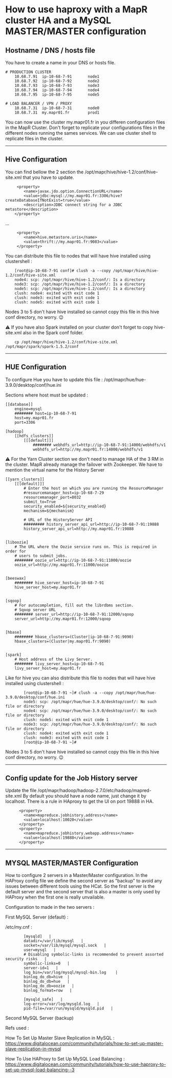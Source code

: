 
# How to use haproxy with a MapR cluster HA and a MySQL MASTER/MASTER configuration


## Hostname / DNS / hosts file 
You have to create a name in your DNS or hosts file.

    # PRODUCTION CLUSTER
        10.68.7.91  ip-10-68-7-91		node1
        10.68.7.92  ip-10-68-7-92   	node2
        10.68.7.93  ip-10-68-7-93    	node3
        10.68.7.94  ip-10-68-7-94    	node4
        10.68.7.95  ip-10-68-7-95    	node5
        
    # LOAD BALANCER / VPN / PROXY
        10.68.7.31  ip-10-68-7-31    	node0
        10.68.7.31  my.mapr01.fr		prod1
        

You can now use the cluster my.mapr01.fr in you differen configuration files in the MapR Cluster.
Don't forget to replicate your configurations files in the different nodes running the sames services.
We can use cluster shell to replicate files in the cluster. 

-----------------------------
## Hive Configuration 

You can find bellow the 2 section the /opt/mapr/hive/hive-1.2/conf/hive-site.xml that you have to update.

         <property>
            <name>javax.jdo.option.ConnectionURL</name>
            <value>jdbc:mysql://my.mapr01.fr:3306/hive?createDatabaseIfNotExist=true</value>
            <description>JDBC connect string for a JDBC metastore</description>
        </property>
... 

         <property>
            <name>hive.metastore.uris</name>
            <value>thrift://my.mapr01.fr:9083</value>
         </property>

You can distribute this file to nodes that will have hive installed using clustershell :

        [root@ip-10-68-7-91 conf]# clush -a --copy /opt/mapr/hive/hive-1.2/conf/hive-site.xml
        node4: scp: /opt/mapr/hive/hive-1.2/conf/: Is a directory
        node3: scp: /opt/mapr/hive/hive-1.2/conf/: Is a directory
        node5: scp: /opt/mapr/hive/hive-1.2/conf/: Is a directory
        clush: node4: exited with exit code 1
        clush: node3: exited with exit code 1
        clush: node5: exited with exit code 1

Nodes 3 to 5 don't have hive installed so cannot copy this file in this hive conf directory, no worry. :wink:

:warning:  If you have also Spark installed on your cluster don't forget to copy hive-site.xml also in the Spark conf folder.

        cp /opt/mapr/hive/hive-1.2/conf/hive-site.xml /opt/mapr/spark/spark-1.5.2/conf

-----------------------------
## HUE Configuration 

To configure Hue you have to update this file : /opt/mapr/hue/hue-3.9.0/desktop/conf/hue.ini

Sections where host must be updated : 

    [[database]]
        engine=mysql
        ######## host=ip-10-68-7-91
        host=my.mapr01.fr
        port=3306

    [hadoop]
        [[hdfs_clusters]]
            [[[default]]]
                ######## webhdfs_url=http://ip-10-68-7-91:14000/webhdfs/v1
                webhdfs_url=http://my.mapr01.fr:14000/webhdfs/v1


:warning:
For the Yarn Cluster section we don't need to manage HA of the 3 RM in the cluster. MapR already manage the failover with Zookeeper. We have to mention the virtual name for the History Server 



    [[yarn_clusters]]
        [[[default]]]
            # Enter the host on which you are running the ResourceManager
            #resourcemanager_host=ip-10-68-7-29
            resourcemanager_port=8032
            submit_to=True
            security_enabled=${security_enabled}
            mechanism=${mechanism}

            # URL of the HistoryServer API
            ######### history_server_api_url=http://ip-10-68-7-91:19888
            history_server_api_url=http://my.mapr01.fr:19888


    [liboozie]
        # The URL where the Oozie service runs on. This is required in order for
        # users to submit jobs.
        ######## oozie_url=http://ip-10-68-7-91:11000/oozie
        oozie_url=http://my.mapr01.fr:11000/oozie


    [beeswax]
        ######## hive_server_host=ip-10-68-7-91
        hive_server_host=my.mapr01.fr


    [sqoop]
        # For autocompletion, fill out the librdbms section.
        # Sqoop server URL
        ######## server_url=http://ip-10-68-7-91:12000/sqoop
        server_url=http://my.mapr01.fr:12000/sqoop


    [hbase]
        ######## hbase_clusters=(Cluster|ip-10-68-7-91:9090)
        hbase_clusters=(Cluster|my.mapr01.fr:9090)


    [spark]
        # Host address of the Livy Server.
        ######## livy_server_host=ip-10-68-7-91
        livy_server_host=my.mapr01.fr


Like for hive you can also distribute this file to nodes that will have hive installed using clustershell :

            [root@ip-10-68-7-91 ~]# clush -a --copy /opt/mapr/hue/hue-3.9.0/desktop/conf/hue.ini
            node5: scp: /opt/mapr/hue/hue-3.9.0/desktop/conf/: No such file or directory
            node4: scp: /opt/mapr/hue/hue-3.9.0/desktop/conf/: No such file or directory
            clush: node5: exited with exit code 1
            node3: scp: /opt/mapr/hue/hue-3.9.0/desktop/conf/: No such file or directory
            clush: node4: exited with exit code 1
            clush: node3: exited with exit code 1
            [root@ip-10-68-7-91 ~]#

Nodes 3 to 5 don't have hive installed so cannot copy this file in this hive conf directory, no worry. :wink:

----------------------------

## Config update for the Job History server 

Update the file /opt/mapr/hadoop/hadoop-2.7.0/etc/hadoop/mapred-site.xml 
By default you should have a node name, just change it by localhost. There is a rule in HAproxy to get the UI on port 19888 in HA. 

          <property>
            <name>mapreduce.jobhistory.address</name>
            <value>localhost:10020</value>
          </property>
          <property>
            <name>mapreduce.jobhistory.webapp.address</name>
            <value>localhost:19888</value>
          </property>

-----------------------------

## MYSQL MASTER/MASTER Configuration 

How to configure 2 servers in a Master/Master configuration. In the HAProxy config file we define the second server as "backup" to avoid any issues between different tools using the HCat. So the first server is the default server and the second server that is also a master is only used by HAProxy when the first one is really unvailable. 

Configuration to made in the two servers : 

First MySQL Server (default) :

/etc/my.cnf :

            [mysqld]   |
            datadir=/var/lib/mysql   |
            socket=/var/lib/mysql/mysql.sock   |
            user=mysql   |
            # Disabling symbolic-links is recommended to prevent assorted security risks   |
            symbolic-links=0   |
            server-id=1   | 
            log_bin=/var/log/mysql/mysql-bin.log    |
            binlog_do_db=hive  |
            binlog_do_db=hue   |
            binlog_do_db=oozie   |
            binlog_format=row   |
            
            [mysqld_safe]   |
            log-error=/var/log/mysqld.log   |
            pid-file=/var/run/mysqld/mysqld.pid   |

Second MySQL Server (backup)


Refs used : 

How To Set Up Master Slave Replication in MySQL :
https://www.digitalocean.com/community/tutorials/how-to-set-up-master-slave-replication-in-mysql

How To Use HAProxy to Set Up MySQL Load Balancing : 
https://www.digitalocean.com/community/tutorials/how-to-use-haproxy-to-set-up-mysql-load-balancing--3








